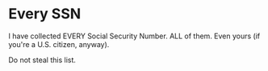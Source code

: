# Every SSN
I have collected EVERY Social Security Number. ALL of them. Even yours (if you're a U.S. citizen, anyway).

Do not steal this list.

